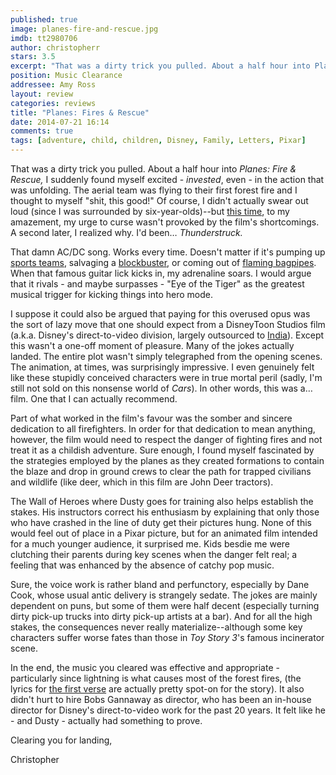 ```yaml
---
published: true
image: planes-fire-and-rescue.jpg
imdb: tt2980706
author: christopherr
stars: 3.5
excerpt: "That was a dirty trick you pulled. About a half hour into Planes: Fire & Rescue, I suddenly found myself excited - invested, even - in the action that was unfolding."
position: Music Clearance
addressee: Amy Ross
layout: review
categories: reviews
title: "Planes: Fires & Rescue"
date: 2014-07-21 16:14
comments: true
tags: [adventure, child, children, Disney, Family, Letters, Pixar]
---
```

That was a dirty trick you pulled. About a half hour into _Planes: Fire & Rescue,_ I suddenly found myself excited - _invested_, even - in the action that was unfolding. The aerial team was flying to their first forest fire and I thought to myself "shit, this good!" Of course, I didn't actually swear out loud (since I was surrounded by six-year-olds)--but [this time][1], to my amazement, my urge to curse wasn't provoked by the film's shortcomings. A second later, I realized why. I'd been… _Thunderstruck._

   [1]: /content/2013/8/14/planes.html

That damn AC/DC song. Works every time. Doesn't matter if it's pumping up [sports teams][2], salvaging a [blockbuster][3], or coming out of [flaming bagpipes][4]. When that famous guitar lick kicks in, my adrenaline soars. I would argue that it rivals - and maybe surpasses - "Eye of the Tiger" as the greatest musical trigger for kicking things into hero mode.

   [2]: http://en.wikipedia.org/wiki/Thunderstruck_(song)#Usage
   [3]: /content/2012/5/18/battleship.html
   [4]: http://wgrd.com/kilted-man-plays-acdcs-thunderstruck-on-flaming-bagpipes-video/

I suppose it could also be argued that paying for this overused opus was the sort of lazy move that one should expect from a DisneyToon Studios film (a.k.a. Disney's direct-to-video division, largely outsourced to [India][5]). Except this wasn't a one-off moment of pleasure. Many of the jokes actually landed. The entire plot wasn't simply telegraphed from the opening scenes. The animation, at times, was surprisingly impressive. I even genuinely felt like these stupidly conceived characters were in true mortal peril (sadly, I'm still not sold on this nonsense world of _Cars_). In other words, this was a… film. One that I can actually recommend.

   [5]: http://www.cartoonbrew.com/feature-film/planes-fire-rescue-teaser-trailer-90372.html

Part of what worked in the film's favour was the somber and sincere dedication to all firefighters. In order for that dedication to mean anything, however, the film would need to respect the danger of fighting fires and not treat it as a childish adventure. Sure enough, I found myself fascinated by the strategies employed by the planes as they created formations to contain the blaze and drop in ground crews to clear the path for trapped civilians and wildlife (like deer, which in this film are John Deer tractors).

The Wall of Heroes where Dusty goes for training also helps establish the stakes. His instructors correct his enthusiasm by explaining that only those who have crashed in the line of duty get their pictures hung. None of this would feel out of place in a Pixar picture, but for an animated film intended for a much younger audience, it surprised me. Kids besdie me were clutching their parents during key scenes when the danger felt real; a feeling that was enhanced by the absence of catchy pop music.

Sure, the voice work is rather bland and perfunctory, especially by Dane Cook, whose usual antic delivery is strangely sedate. The jokes are mainly dependent on puns, but some of them were half decent (especially turning dirty pick-up trucks into dirty pick-up artists at a bar). And for all the high stakes, the consequences never really materialize--although some key characters suffer worse fates than those in _Toy Story 3_'s famous incinerator scene. 

In the end, the music you cleared was effective and appropriate - particularly since lightning is what causes most of the forest fires, (the lyrics for [the first verse][6] are actually pretty spot-on for the story). It also didn't hurt to hire Bobs Gannaway as director, who has been an in-house director for Disney's direct-to-video work for the past 20 years. It felt like he - and Dusty - actually had something to prove.

   [6]: http://www.azlyrics.com/lyrics/acdc/thunderstruck.html

Clearing you for landing,

Christopher 